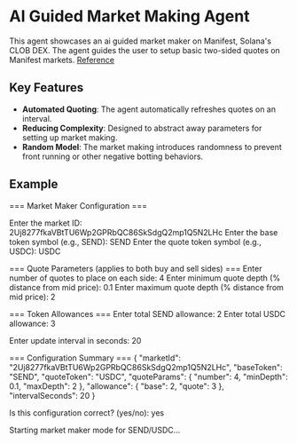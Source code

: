 # AI Guided Market Making Agent

This agent showcases an ai guided market maker on Manifest, Solana's CLOB DEX. The agent guides the user to setup basic two-sided quotes on Manifest markets.
[Reference](https://github.com/CKS-Systems/manifest)

## Key Features

- **Automated Quoting**: The agent automatically refreshes quotes on an interval.
- **Reducing Complexity**: Designed to abstract away parameters for setting up market making.
- **Random Model**: The market making introduces randomness to prevent front running or other negative botting behaviors.


## Example
=== Market Maker Configuration ===

Enter the market ID: 2Uj8277fkaVBtTU6Wp2GPRbQC86SkSdgQ2mp1Q5N2LHc
Enter the base token symbol (e.g., SEND): SEND
Enter the quote token symbol (e.g., USDC): USDC

=== Quote Parameters (applies to both buy and sell sides) ===
Enter number of quotes to place on each side: 4
Enter minimum quote depth (% distance from mid price): 0.1
Enter maximum quote depth (% distance from mid price): 2

=== Token Allowances ===
Enter total SEND allowance: 2
Enter total USDC allowance: 3

Enter update interval in seconds: 20

=== Configuration Summary ===
{
  "marketId": "2Uj8277fkaVBtTU6Wp2GPRbQC86SkSdgQ2mp1Q5N2LHc",
  "baseToken": "SEND",
  "quoteToken": "USDC",
  "quoteParams": {
    "number": 4,
    "minDepth": 0.1,
    "maxDepth": 2
  },
  "allowance": {
    "base": 2,
    "quote": 3
  },
  "intervalSeconds": 20
}

Is this configuration correct? (yes/no): yes

Starting market maker mode for SEND/USDC...
